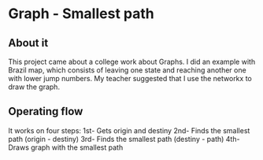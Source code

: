 # Graph - Smallest path
## About it
This project came about a college work about Graphs. I did an example with Brazil map, which consists of leaving one state and reaching another one with lower jump numbers.
My teacher suggested that I use the networkx to draw the graph.
## Operating flow
It works on four steps:
1st- Gets origin and destiny
2nd- Finds the smallest path (origin - destiny)
3rd- Finds the smallest path (destiny - path)
4th- Draws graph with the smallest path
